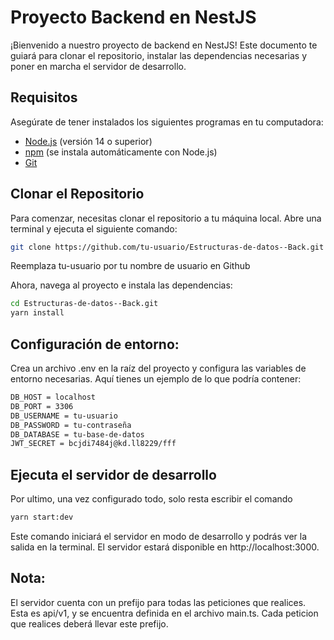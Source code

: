 # Proyecto Backend en NestJS

¡Bienvenido a nuestro proyecto de backend en NestJS! Este documento te guiará para clonar el repositorio, instalar las dependencias necesarias y poner en marcha el servidor de desarrollo.

## Requisitos

Asegúrate de tener instalados los siguientes programas en tu computadora:

- [Node.js](https://nodejs.org/) (versión 14 o superior)
- [npm](https://www.npmjs.com/) (se instala automáticamente con Node.js)
- [Git](https://git-scm.com/)

## Clonar el Repositorio

Para comenzar, necesitas clonar el repositorio a tu máquina local. Abre una terminal y ejecuta el siguiente comando:

```bash
git clone https://github.com/tu-usuario/Estructuras-de-datos--Back.git
```
Reemplaza tu-usuario por tu nombre de usuario en Github

Ahora, navega al proyecto e instala las dependencias:

```bash
cd Estructuras-de-datos--Back.git
yarn install
```
## Configuración de entorno:
Crea un archivo .env en la raíz del proyecto y configura las variables de entorno necesarias. Aquí tienes un ejemplo de lo que podría contener:
```bash
DB_HOST = localhost
DB_PORT = 3306
DB_USERNAME = tu-usuario
DB_PASSWORD = tu-contraseña
DB_DATABASE = tu-base-de-datos
JWT_SECRET = bcjdi7484j@kd.ll8229/fff
```

## Ejecuta el servidor de desarrollo

Por ultimo, una vez configurado todo, solo resta escribir el comando
```bash
yarn start:dev
```
Este comando iniciará el servidor en modo de desarrollo y podrás ver la salida en la terminal. El servidor estará disponible en http://localhost:3000.

## Nota:
El servidor cuenta con un prefijo para todas las peticiones que realices. Esta es api/v1, y se encuentra definida en el archivo main.ts. Cada peticion que realices deberá llevar este prefijo.
